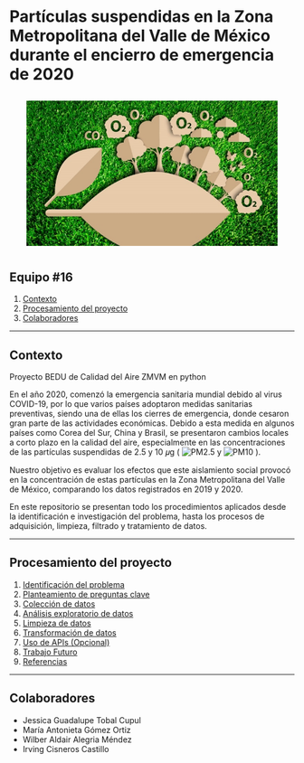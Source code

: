 # Partículas suspendidas en la Zona Metropolitana del Valle de México durante el encierro de emergencia de 2020

<div style="text-align:center; padding: 10px; margin: 20px;"><img src='img/logo.jpg'></div>

## Equipo #16

1. [Contexto](#Contexto)
2. [Procesamiento del proyecto](#procesamiento-del-proyecto)
3. [Colaboradores](#colaboradores)

***

## Contexto

Proyecto BEDU de Calidad del Aire ZMVM en python

En el año 2020, comenzó la emergencia sanitaria mundial debido al virus COVID-19, por lo que varios países adoptaron medidas sanitarias preventivas, siendo una de ellas los cierres de emergencia, donde cesaron gran parte de las actividades económicas. Debido a esta medida en algunos países como Corea del Sur, China y Brasil, se presentaron cambios locales a corto plazo en la calidad del aire, especialmente en las concentraciones de las partículas suspendidas de 2.5 y 10 𝜇g ( ![PM2.5] y ![PM10] ).


Nuestro objetivo es evaluar los efectos que este aislamiento social provocó en la concentración de estas partículas en la Zona Metropolitana del Valle de México, comparando los datos registrados en 2019 y 2020.

En este repositorio se presentan todo los procedimientos aplicados desde la identificación e investigación del problema, hasta los procesos de adquisición, limpieza, filtrado y tratamiento de datos.


***
## Procesamiento del proyecto
1. [Identificación del problema](https://github.com/IrvingC48/BeduFase2-Proyecto_python/blob/main/Procesos/1_Identificacion_del_problema.md)
1. [Planteamiento de preguntas clave](https://github.com/IrvingC48/BeduFase2-Proyecto_python/blob/main/Procesos/2_Planteamiento_preguntas_clave.md)
1. [Colección de datos](https://github.com/IrvingC48/BeduFase2-Proyecto_python/blob/main/Procesos/3_Coleccion_de_datos.md)
1. [Análisis exploratorio de datos](https://github.com/IrvingC48/BeduFase2-Proyecto_python/blob/main/Procesos/4_Analisis_Exploratorio_Datos.ipynb)
1. [Limpieza de datos](https://github.com/IrvingC48/BeduFase2-Proyecto_python/blob/main/Procesos/5_Limpieza_de_datos_y_agregaciones.ipynb)
1. [Transformación de datos](https://github.com/IrvingC48/BeduFase2-Proyecto_python/blob/main/Procesos/6_Transformacion_de_datos.md)
1. [Uso de APIs (Opcional)](https://github.com/IrvingC48/BeduFase2-Proyecto_python/blob/main/Procesos/7_Uso_APIs.ipynb)
1. [Trabajo Futuro](https://github.com/IrvingC48/BeduFase2-Proyecto_python/blob/main/Procesos/8_Trabajo_Futuro.md)
1. [Referencias](https://github.com/IrvingC48/BeduFase2-Proyecto_python/blob/main/Procesos/9_Referencias.md)

***

## Colaboradores

- Jessica Guadalupe Tobal Cupul
- María Antonieta Gómez Ortiz
- Wilber Aldair Alegria Méndez
- Irving Cisneros Castillo

[PM10]: https://latex.codecogs.com/gif.latex?\bg_white&space;PM_{10}
[PM2.5]: https://latex.codecogs.com/gif.latex?\bg_white&space;PM_{2.5}
